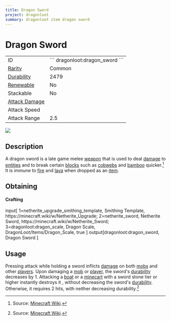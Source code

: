```yaml
---
title: Dragon Sword
project: dragonloot
summary: dragonloot item dragon sword
---
```

# Dragon Sword
<div class="main_table">
<div class="left_main_table">
<table class="left_table">
    <tbody>
        <tr>
            <td class="first-column">ID</td>
            <td class="second-column">
            ```
            dragonloot:dragon_sword
            ```
            </td>
        </tr>
        <tr id="linear-top">
            <td class="first-column"><a href="https://minecraft.wiki/w/Rarity" target="_blank">Rarity</a></td>
            <td class="second-column">Common</td>
        </tr>
        <tr id="linear-top">
            <td class="first-column"><a href="https://minecraft.wiki/w/Durability" target="_blank">Durability</a></td>
            <td class="second-column">2479</td>
        </tr>
        <tr id="linear-top">
            <td class="first-column"><a href="https://minecraft.wiki/w/Renewable_resource" target="_blank">Renewable</a></td>
            <td class="second-column">No</td>
        </tr>
        <tr id="linear-top">
            <td class="first-column">Stackable</td>
            <td class="second-column">No</td>
        </tr>
        <tr id="linear-top">
            <td class="first-column"><a href="https://minecraft.wiki/w/Damage" target="_blank">Attack Damage</a></td>
            <td class="second-column icon-element" icon-count="9" icon-id="melee" icon-exclusive></td>
        </tr>
        <tr id="linear-top">
            <td class="first-column">Attack Speed</td>
            <td class="second-column icon-element" icon-count="1.6" icon-id="melee_speed" icon-exclusive></td>
        </tr>
        <tr id="linear-top">
            <td class="first-column">Attack Range</td>
            <td class="second-column">2.5</td>
        </tr>
    </tbody>
</table>
</div>
    <img src="/wiki/assets/dragonloot/items/dragon_sword.png" loading="lazy" class="right_img_table"/>
</div>

## Description
A dragon sword is a late game melee [weapon](https://minecraft.wiki/w/Weapon) that is used to deal [damage](https://minecraft.wiki/w/Damage) to [entities](https://minecraft.wiki/w/Entity) and to break certain [blocks](https://minecraft.wiki/w/Block) such as [cobwebs](https://minecraft.wiki/w/Cobweb) and [bamboo](https://minecraft.wiki/w/Bamboo) quicker.[^1] It is immune to [fire](https://minecraft.wiki/w/Fire) and [lava](https://minecraft.wiki/w/Lava) when dropped as an [item](https://minecraft.wiki/w/Item).

## Obtaining
#### Crafting
<div id="crafting-table">
<div class="crafting-element" crafting-type="smithing">
input[
    1=netherite_upgrade_smithing_template, Smithing Template, https://minecraft.wiki/w/Netherite_Upgrade; 
    2=netherite_sword, Netherite Sword, https://minecraft.wiki/w/Netherite_Sword;
    3=dragonloot:dragon_scale, Dragon Scale, DragonLoot/Items/Dragon_Scale, true
]
output[dragonloot:dragon_sword, Dragon Sword ]
</div>
</div>

## Usage
Pressing attack while holding a sword inflicts [damage](https://minecraft.wiki/w/Damage) on both [mobs](https://minecraft.wiki/w/Mob) and other [players](https://minecraft.wiki/w/Player). Upon damaging a [mob](https://minecraft.wiki/w/Mob) or [player](https://minecraft.wiki/w/Player), the sword's [durability](https://minecraft.wiki/w/Durability) decreases by 1.
Attacking a [boat](https://minecraft.wiki/w/Boat) or a [minecart](https://minecraft.wiki/w/Minecart) with a sword stone tier or higher instantly destroys it , without decreasing the sword's [durability](https://minecraft.wiki/w/Durability). Otherwise, it requires 2 hits, with neither decreasing durability.[^1]

[^1]: Source: [Minecraft Wiki](https://minecraft.wiki/w/Sword).
